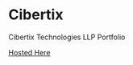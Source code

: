 # Cibertix
Cibertix Technologies LLP Portfolio

[Hosted Here](https://whokilleddb.github.io/Cibertix/)
